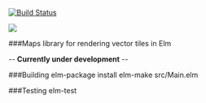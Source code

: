 [![Build Status](https://travis-ci.org/trifectalabs/elm-maps.svg?branch=master)](https://travis-ci.org/trifectalabs/elm-maps)

![](https://cloud.githubusercontent.com/assets/4472397/20206721/6480acc4-a7b0-11e6-91c1-fb555ef4e8ff.png)

###Maps library for rendering vector tiles in Elm

-- **Currently under development** --

###Building
    elm-package install
    elm-make src/Main.elm

###Testing
    elm-test

